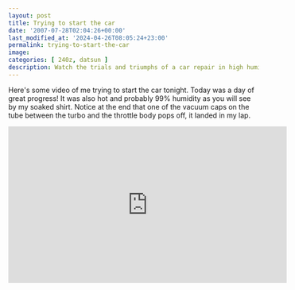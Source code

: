 ```yaml
---
layout: post
title: Trying to start the car
date: '2007-07-28T02:04:26+00:00'
last_modified_at: '2024-04-26T08:05:24+23:00'
permalink: trying-to-start-the-car
image: 
categories: [ 240z, datsun ]
description: Watch the trials and triumphs of a car repair in high humidity, complete with a surprise ending involving a popped vacuum cap.
---
```


Here's some video of me trying to start the car tonight. Today was a day of great progress! It was also hot and probably 99% humidity as you will see by my soaked shirt.
Notice at the end that one of the vacuum caps on the tube between the turbo and the throttle body pops off, it landed in my lap.

 <iframe width="560" height="315" src="https://www.youtube.com/embed/d3ERiZtYITI?si=iOT8tl7njAdYUZl9" title="YouTube video player" frameborder="0" allow="accelerometer; autoplay; clipboard-write; encrypted-media; gyroscope; picture-in-picture; web-share" referrerpolicy="strict-origin-when-cross-origin" allowfullscreen></iframe>

